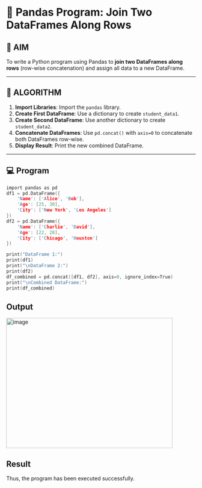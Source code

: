 # 🧪 Pandas Program: Join Two DataFrames Along Rows

## 🎯 AIM

To write a Python program using Pandas to **join two DataFrames along rows** (row-wise concatenation) and assign all data to a new DataFrame.

---

## 🧠 ALGORITHM

1. **Import Libraries**: Import the `pandas` library.
2. **Create First DataFrame**: Use a dictionary to create `student_data1`.
3. **Create Second DataFrame**: Use another dictionary to create `student_data2`.
4. **Concatenate DataFrames**: Use `pd.concat()` with `axis=0` to concatenate both DataFrames row-wise.
5. **Display Result**: Print the new combined DataFrame.

---

## 💻 Program
```c
import pandas as pd
df1 = pd.DataFrame({
    'Name': ['Alice', 'Bob'],
    'Age': [25, 30],
    'City': ['New York', 'Los Angeles']
})
df2 = pd.DataFrame({
    'Name': ['Charlie', 'David'],
    'Age': [22, 28],
    'City': ['Chicago', 'Houston']
})

print("DataFrame 1:")
print(df1)
print("\nDataFrame 2:")
print(df2)
df_combined = pd.concat([df1, df2], axis=0, ignore_index=True)
print("\nCombined DataFrame:")
print(df_combined)
```
## Output
<img width="442" height="346" alt="image" src="https://github.com/user-attachments/assets/7e0d4e4b-8f32-4d88-8cff-5797e7286067" />

## Result
Thus, the program has been executed successfully.

